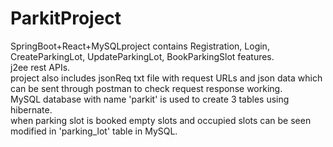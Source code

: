 # ParkitProject
SpringBoot+React+MySQLproject contains Registration, Login, CreateParkingLot, UpdateParkingLot, BookParkingSlot features.  
j2ee rest APIs.  
project also includes jsonReq txt file with request URLs and json data which can be sent through postman to check request response working.  
MySQL database with name 'parkit' is used to create 3 tables using hibernate.  
when parking slot is booked empty slots and occupied slots can be seen modified in 'parking_lot' table in MySQL.  
